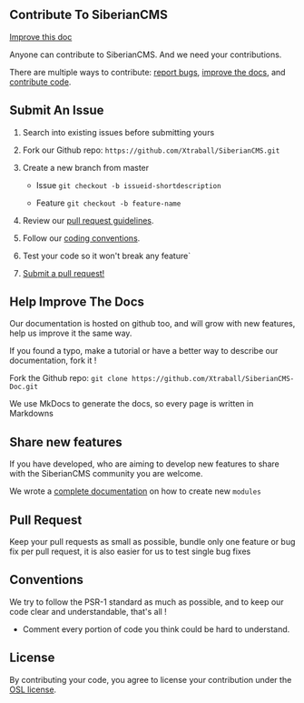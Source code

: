 ## Contribute To SiberianCMS

[Improve this doc](https://github.com/Xtraball/SiberianCMS-Doc/blob/master/docs/contribute.md)

Anyone can contribute to SiberianCMS. And we need your contributions.

There are multiple ways to contribute: [report bugs](#submit-an-issue), [improve the docs](#help-improve-the-docs), and [contribute code](#share-new-features).

## Submit An Issue

1. Search into existing issues before submitting yours
2. Fork our Github repo: `https://github.com/Xtraball/SiberianCMS.git`
3. Create a new branch from master
    
    - Issue `git checkout -b issueid-shortdescription`
    
    - Feature `git checkout -b feature-name`
    
4. Review our [pull request guidelines](#pull-request).
5. Follow our [coding conventions](#conventions).
6. Test your code so it won't break any feature`
7. [Submit a pull request!](#pull-request)

## Help Improve The Docs

Our documentation is hosted on github too, and will grow with new features, help us improve it the same way.

If you found a typo, make a tutorial or have a better way to describe our documentation, fork it !

Fork the Github repo: `git clone https://github.com/Xtraball/SiberianCMS-Doc.git`

We use MkDocs to generate the docs, so every page is written in Markdowns

## Share new features

If you have developed, who are aiming to develop new features to share with the SiberianCMS community you are welcome.

We wrote a [complete documentation](module) on how to create new `modules`

## Pull Request

Keep your pull requests as small as possible, bundle only one feature or bug fix per pull request, it is also easier for us to test single bug fixes

## Conventions

We try to follow the PSR-1 standard as much as possible, and to keep our code clear and understandable, that's all !

* Comment every portion of code you think could be hard to understand.

## License

By contributing your code, you agree to license your contribution under the [OSL license](https://opensource.org/licenses/OSL-3.0).